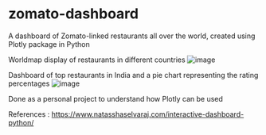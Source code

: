 # zomato-dashboard
A dashboard of Zomato-linked restaurants all over the world, created using Plotly package in Python

Worldmap display of restaurants in different countries
![image](https://github.com/nathamayil/zomato-dashboard/assets/83465612/48353333-3800-430c-bef4-f2e6b94a965a)

Dashboard of top restaurants in India and a pie chart representing the rating percentages
![image](https://github.com/nathamayil/zomato-dashboard/assets/83465612/d2757b8e-e94f-4681-9195-e4ae1d11d431)

Done as a personal project to understand how Plotly can be used

References : https://www.natasshaselvaraj.com/interactive-dashboard-python/

